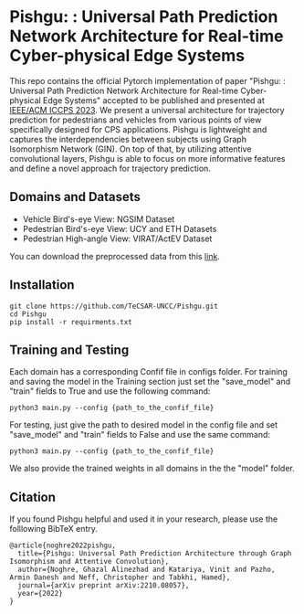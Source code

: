 # Pishgu: : Universal Path Prediction Network Architecture for Real-time Cyber-physical Edge Systems

This repo contains the official Pytorch implementation of paper "Pishgu: : Universal Path Prediction Network Architecture for Real-time Cyber-physical Edge Systems" accepted to be published and presented at [IEEE/ACM ICCPS 2023](https://iccps.acm.org/2023/). We present a universal architecture for trajectory prediction for pedestrians and vehicles from various points of view specifically designed for CPS applications. Pishgu is lightweight and captures the interdependencies between subjects using Graph Isomorphism Network (GIN). On top of that, by utilizing attentive convolutional layers, Pishgu is able to focus on more informative features and define a novel approach for trajectory prediction. 

## Domains and Datasets
- Vehicle Bird's-eye View: NGSIM Dataset
- Pedestrian Bird's-eye View: UCY and ETH Datasets
- Pedestrian High-angle View: VIRAT/ActEV Dataset

You can download the preprocessed data from this [link](https://drive.google.com/file/d/1BnhGtGgiafV6LP9rnIJA6b5Lp4GxmPeB/view?usp=share_link). 

## Installation 
```
git clone https://github.com/TeCSAR-UNCC/Pishgu.git
cd Pishgu
pip install -r requirments.txt
```

## Training and Testing
Each domain has a corresponding Confif file in configs folder. For training and saving the model in the Training section just set the "save_model" and "train" fields to True and use the following command:
```
python3 main.py --config {path_to_the_confif_file}
```

For testing, just give the path to desired model in the config file and set "save_model" and "train" fields to False and use the same command:
```
python3 main.py --config {path_to_the_confif_file}
```

We also provide the trained weights in all domains in the the "model" folder. 

## Citation
If you found Pishgu helpful and used it in your research, please use the folllowing BibTeX entry.
```
@article{noghre2022pishgu,
  title={Pishgu: Universal Path Prediction Architecture through Graph Isomorphism and Attentive Convolution},
  author={Noghre, Ghazal Alinezhad and Katariya, Vinit and Pazho, Armin Danesh and Neff, Christopher and Tabkhi, Hamed},
  journal={arXiv preprint arXiv:2210.08057},
  year={2022}
}

```
